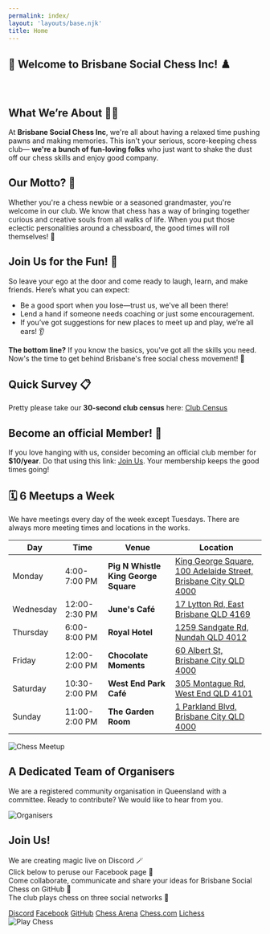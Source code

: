 ```yaml
---
permalink: index/
layout: 'layouts/base.njk'
title: Home
---
```


<section class="section">
  <h1><span aria-hidden="true">🎉</span> Welcome to Brisbane Social Chess Inc! <span aria-hidden="true">♟️</span></h1>
  <br />
  <h2>What We’re About <span aria-hidden="true">🧑‍🎨</span></h2>
  <p>
    At <strong>Brisbane Social Chess Inc</strong>, we're all about having a relaxed time pushing pawns and making memories. This
    isn't your serious, score-keeping chess club— <strong>we're a bunch of fun-loving folks</strong> who just want to shake the dust
    off our chess skills and enjoy good company.
  </p>
  <h2>Our Motto? <span aria-hidden="true">🎯</span></h2>
  <p>
    Whether you're a chess newbie or a seasoned grandmaster, you're welcome in our club. We know that chess has a way of bringing
    together curious and creative souls from all walks of life. When you put those eclectic personalities around a chessboard, the
    good times will roll themselves! <span aria-hidden="true">🎊</span>
  </p>
  <h2>Join Us for the Fun! <span aria-hidden="true">🤝</span></h2>
  <p>So leave your ego at the door and come ready to laugh, learn, and make friends. Here’s what you can expect:</p>
  <ul>
    <li>Be a good sport when you lose—trust us, we've all been there!</li>
    <li>Lend a hand if someone needs coaching or just some encouragement.</li>
    <li>If you’ve got suggestions for new places to meet up and play, we’re all ears! <span aria-hidden="true">👂</span></li>
  </ul>
  <p>
    <strong>The bottom line?</strong> If you know the basics, you've got all the skills you need. Now's the time to get behind
    Brisbane's free social chess movement! <span aria-hidden="true">🙌</span>
  </p>
  <h2>Quick Survey <span aria-hidden="true">📋</span></h2>
  <p>Pretty please take our <strong>30-second club census</strong> here: <a href="https://goo.gl/VQGmes">Club Census</a></p>
  <h2>Become an official Member! <span aria-hidden="true">🎈</span></h2>
  <p>
    If you love hanging with us, consider becoming an official club member for <strong>$10/year</strong>. Do that using this link:
    <a href="https://app.joinit.com/o/brisbane-social-chess">Join Us</a>. Your membership keeps the good times going!
  </p>
</section>
<section class="section">
  <h2><span aria-hidden="true">🗓️</span> 6 Meetups a Week</h2>
  <p>We have meetings every day of the week except Tuesdays. There are always more meeting times and locations in the works.</p>
  <table class="custom-table">
    <thead>
      <tr>
        <th scope="col">Day</th>
        <th scope="col">Time</th>
        <th scope="col">Venue</th>
        <th scope="col">Location</th>
      </tr>
    </thead>
    <tbody>
      <tr>
        <td>Monday</td>
        <td>4:00-7:00 PM</td>
        <td>
          <strong>Pig N Whistle King George Square</strong>
        </td>
        <td>
          <a
            href="https://www.google.com/maps/search/?api=1&query=Pig+N+Whistle+King+George+Square%2C+100+Adelaide+Street%2C+Brisbane+City+QLD+4000"
            target="_blank"
            rel="noopener noreferrer"
            >King George Square, 100 Adelaide Street, Brisbane City QLD 4000</a
          >
        </td>
      </tr>
      <tr>
        <td>Wednesday</td>
        <td>12:00-2:30 PM</td>
        <td>
          <strong>June's Café</strong>
        </td>
        <td>
          <a
            href="https://www.google.com/maps/search/?api=1&query=June%27s+Cafe%2C+17+Lytton+Rd%2C+East+Brisbane+QLD+4169"
            target="_blank"
            rel="noopener noreferrer"
            >17 Lytton Rd, East Brisbane QLD 4169</a
          >
        </td>
      </tr>
      <tr>
        <td>Thursday</td>
        <td>6:00-8:00 PM</td>
        <td>
          <strong>Royal Hotel</strong>
        </td>
        <td>
          <a
            href="https://www.google.com/maps/search/?api=1&query=Royal+Hotel%2C+1259+Sandgate+Rd%2C+Nundah+QLD+4012"
            target="_blank"
            rel="noopener noreferrer"
            >1259 Sandgate Rd, Nundah QLD 4012</a
          >
        </td>
      </tr>
      <tr>
        <td>Friday</td>
        <td>12:00-2:00 PM</td>
        <td>
          <strong>Chocolate Moments</strong>
        </td>
        <td>
          <a
            href="https://www.google.com/maps/search/?api=1&query=Chocolate+Moments%2C+60+Albert+St%2C+Brisbane+City+QLD+4000"
            target="_blank"
            rel="noopener noreferrer"
            >60 Albert St, Brisbane City QLD 4000</a
          >
        </td>
      </tr>
      <tr>
        <td>Saturday</td>
        <td>10:30-2:00 PM</td>
        <td>
          <strong>West End Park Café</strong>
        </td>
        <td>
          <a
            href="https://www.google.com/maps/search/?api=1&query=West+End+Park+Cafe%2C+305+Montague+Rd%2C+West+End+QLD+4101"
            target="_blank"
            rel="noopener noreferrer"
            >305 Montague Rd, West End QLD 4101</a
          >
        </td>
      </tr>
      <tr>
        <td>Sunday</td>
        <td>11:00-2:00 PM</td>
        <td>
          <strong>The Garden Room</strong>
        </td>
        <td>
          <a
            href="https://www.google.com/maps/search/?api=1&query=The+Garden+Room%2C+1+Parkland+Blvd%2C+Brisbane+City+QLD+4000"
            target="_blank"
            rel="noopener noreferrer"
            >1 Parkland Blvd, Brisbane City QLD 4000</a
          >
        </td>
      </tr>
    </tbody>
  </table>
  <img src="/assets/locations.jpg" alt="Chess Meetup" />
</section>
<!-- Section 3 -->
<section class="section">
  <h2>A Dedicated Team of Organisers</h2>
  <p>
    We are a registered community organisation in Queensland with a committee. Ready to contribute? We would like to hear from you.
  </p>
  <img src="/assets/organisers.jpg" alt="Organisers" />
</section>
<!-- Section 4 -->
<section class="section">
  <div class="bio">
    <h2>Join Us!</h2>
    <p>
      We are creating magic live on Discord <span aria-hidden="true">🪄</span> <br />
      Click below to peruse our Facebook page <span aria-hidden="true">📄</span> <br />
      Come collaborate, communicate and share your ideas for Brisbane Social Chess on GitHub <span aria-hidden="true">🚀</span>
      <br />
      The club plays chess on three social networks <span aria-hidden="true">💃</span>
    </p>
  </div>
  <div class="button-group">
    <a href="https://discord.com/invite/JWBKhQmzvD" class="button">Discord</a>
    <a href="https://www.facebook.com/BrisbaneSocialChess/" class="button">Facebook</a>
    <a href="https://github.com/brisbanesocialchess" class="button">GitHub</a>
    <a href="https://worldchess.com/community/bsc" class="button">Chess Arena</a>
    <a href="https://www.chess.com/club/brisbane-social-chess" class="button">Chess.com</a>
    <a href="https://lichess.org/team/brisbane-social-chess" class="button">Lichess</a>
  </div>
  <img src="/assets/background-smaller.jpg" alt="Play Chess" />
</section>

<!-- # Welcome to My Eleventy Blog

## Posts

<ul>
{% for post in collections.posts %}
  <li>
    <a href="{{ post.url }}">{{ post.data.title }}</a> - {{ post.date | date("yyyy-MM-dd") }}
  </li>
{% endfor %}
</ul>

## Categories

<ul>
{% for category in collections.categories %}
  <li><a href="/categories/{{ category | slug }}/">{{ category }}</a></li>
{% endfor %}
</ul>

## Tags

<ul>
{% for tag in collections.tags %}
  <li><a href="/tags/{{ tag | slug }}/">{{ tag }}</a></li>
{% endfor %}
</ul> -->
